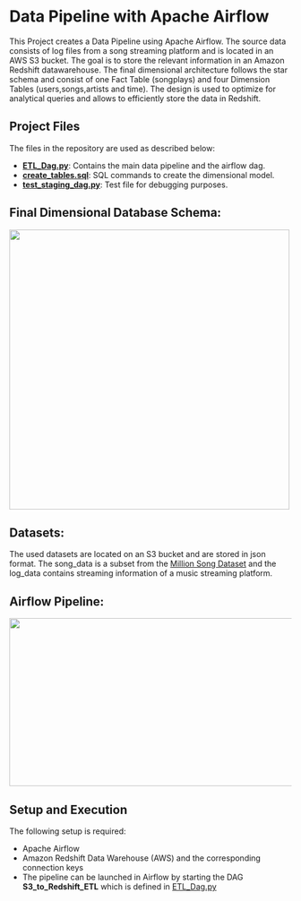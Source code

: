 # Data Pipeline with Apache Airflow

This Project creates a Data Pipeline  using Apache Airflow.
The source data consists of log files from a song streaming platform and is located in an AWS S3 bucket. The goal is to store the relevant information in an Amazon Redshift datawarehouse.
The final dimensional architecture follows the star schema and consist of one Fact Table (songplays) and four Dimension Tables (users,songs,artists and time).
The design is used to optimize for analytical queries and allows to efficiently store the data in Redshift.

## Project Files
The files in the repository are used as described below:

* **[ETL_Dag.py](ETL_Dag.py)**: Contains the main data pipeline and the airflow dag.
* **[create_tables.sql](create_tables.sql)**: SQL commands to create the dimensional model.
* **[test_staging_dag.py](test_staging_dag.py)**: Test file for debugging purposes.

## Final Dimensional Database Schema:

<img src="./databasedesign.PNG" width="500" height="500">

## Datasets:

The used datasets are located on an S3 bucket and are stored in json format. 
The song_data is a subset from the [Million Song Dataset](http://millionsongdataset.com/) and the log_data contains streaming information of a music streaming platform.

## Airflow Pipeline:
<img src="./airflow_pipeline.PNG" width="800" height="300">


## Setup and Execution

The following setup is required:
* Apache Airflow
* Amazon Redshift Data Warehouse (AWS) and the corresponding connection keys
* The pipeline can be launched in Airflow by starting the DAG **S3_to_Redshift_ETL** which is defined in [ETL_Dag.py](ETL_Dag.py)